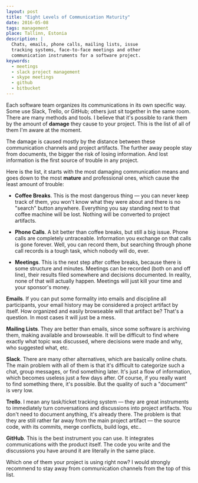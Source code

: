 ```yaml
---
layout: post
title: "Eight Levels of Communication Maturity"
date: 2016-05-08
tags: management
place: Tallinn, Estonia
description: |
  Chats, emails, phone calls, mailing lists, issue
  tracking systems, face-to-face meetings and other
  communication instruments for a software project.
keywords:
  - meetings
  - slack project management
  - skype meetings
  - github
  - bitbucket
---
```


Each software team organizes its communications in its own
specific way. Some use Slack, Trello, or GitHub; others just sit together
in the same room. There are many methods and tools. I believe that
it's possible to rank them by the amount of **damage** they cause
to your project. This is the list of all of them I'm aware at the moment.

<!--more-->

The damage is caused mostly by the distance between these communication
channels and project artifacts. The further away people stay from documents,
the bigger the risk of losing information. And lost information is the first
source of trouble in any project.

Here is the list, it starts with the most damaging communication means
and goes down to the most **mature** and professional ones, which cause the
least amount of trouble:

  * **Coffee Breaks**.
    This is the most dangerous thing &mdash; you can never
    keep track of them, you won't know what they were about and there
    is no "search" button anywhere. Everything you say standing next
    to that coffee machine will be lost. Nothing will be converted
    to project artifacts.

  * **Phone Calls**.
    A bit better than coffee breaks, but still a big issue. Phone calls
    are completely untraceable. Information you
    exchange on that calls is gone forever. Well, you can record them,
    but searching through phone call records is a tough task, which nobody will
    do, ever.

  * **Meetings**.
    This is the next step after coffee breaks, because there is some structure
    and minutes. Meetings can be recorded (both on and off line), their results filed somewhere
    and decisions documented. In reality, none of that will actually happen.
    Meetings will just kill your time and your sponsor's money.

  **Emails**.
    If you can put some formality into emails and discipline all participants,
    your email history may be considered a project artifact by itself. How
    organized and easily browseable will that artifact be? That's a question.
    In most cases it will just be a mess.

  **Mailing Lists**.
    They are better than emails, since some software is archiving them,
    making available and browseable. It will be difficult to find where
    exactly what topic was discussed, where decisions were made and why,
    who suggested what, etc.

  **Slack**.
    There are many other alternatives, which are basically online chats.
    The main problem with all of them is that it's difficult to categorize
    such a chat, group messages, or find something later. It's just a flow
    of information, which becomes useless just a few days after. Of course,
    if you really want to find something there, it's possible. But the quality
    of such a "document" is very low.

  **Trello**.
    I mean any task/ticket tracking system &mdash; they are great instruments
    to immediately turn conversations and discussions into project artifacts.
    You don't need to document anything, it's already there. The problem is
    that they are still rather far away from the main project artifact &mdash;
    the source code, with its commits, merge conflicts, build logs, etc..

  **GitHub**.
    This is the best instrument you can use. It integrates communications
    with the product itself. The code you write and the discussions you
    have around it are literally in the same place.

Which one of them your project is using right now? I would strongly recommend
to stay away from communication channels from the top of this list.
